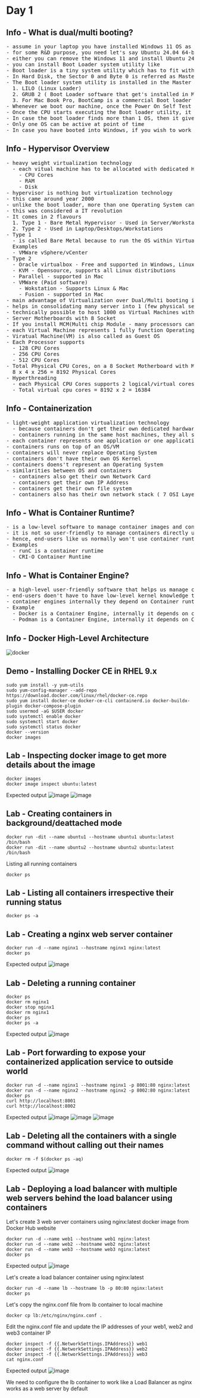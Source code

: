 # Day 1

## Info - What is dual/multi booting?
<pre>
- assume in your laptop you have installed Windows 11 OS as your primary operating sytem
- for some R&D purpose, you need let's say Ubuntu 24.04 64-bit OS
- either you can remove the Windows 11 and install Ubuntu 24.04 or you can retain the Windows 11 OS
- you can install Boot Loader system utility like
- Boot loader is a tiny system utility which has to fit within 512 bytes
- In Hard Disk, the Sector 0 and Byte 0 is referred as Master Boot Record
- The Boot loader system utility is installed in the Master Boot Record
  1. LILO (Linux Loader)
  2. GRUB 2 ( Boot Loader software that get's installed in Master Boot Record(MBR) )
  3. For Mac Book Pro, BootCamp is a commercial Boot loader that works in Macbooks
- Whenever we boot our machine, once the Power On Self Test (BIOS POST ) completes, the BIOS will instruct the CPU to load and execute the Boot loader from MBR
- Once the CPU starts executing the Boot loader utility, it will scan the hard disk looking for installed Operating Systems
- In case the boot loader finds more than 1 OS, then it gives a menu for you to choose which OS you wish to boot into
- Only one OS can be active at point of time
- In case you have booted into Windows, if you wish to work in Ubuntu then you need to first shutdown Windows, then boot into Ubuntu
</pre>

## Info - Hypervisor Overview
<pre>
- heavy weight virtualization technology
  - each vitual machine has to be allocated with dedicated Hardware resources
    - CPU Cores
    - RAM
    - Disk
- hypervisor is nothing but virtualization technology
- this came around year 2000
- unlike the boot loader, more than one Operating System can be active at the same time
- this was considered a IT revolution
- It comes in 2 flavours
  1. Type 1 - Bare Metal Hypervisor - Used in Server/Workstations
  2. Type 2 - Used in Laptop/Desktops/Workstations
- Type 1
  - is called Bare Metal because to run the OS within Virtual Machine, you don't need to install any Host OS
  Examples
  - VMWare vSphere/vCenter
- Type 2
  - Oracle virtualbox - Free and supported in Windows, Linux and Mac 
  - KVM - Opensource, supports all Linux distributions
  - Parallel - supported in Mac
  - VMWare (Paid software)
    - Wokstation - Supports Linux & Mac
    - Fusion - supported in Mac  
- main advantage of Virtualization over Dual/Multi booting is, more than OS can be actively running in the same laptop/desktop/workstation/server
- helps in consolidating many server into 1 (few physical servers)
- technically possible to host 1000 os Virtual Machines within a single Physical Server
- Server Motherboards with 8 Socket
- If you install MCM(Multi chip Module - many processors can be fitted in a single socket)
- each Virtual Machine represents 1 fully function Operating System
- Viratual Machine(VM) is also called as Guest OS
- Each Processor supports 
  - 128 CPU Cores
  - 256 CPU Cores
  - 512 CPU Cores
- Total Physical CPU Cores, on a 8 Socket Motherboard with MCM(1 IC contains 4 Processor, each Processor support 256 Cores)
  8 x 4 x 256 = 8192 Physical Cores
- Hyperthreading
  - each Physical CPU Cores supports 2 logical/virtual cores 
  - Total virtual cpu cores = 8192 x 2 = 16384
</pre>

## Info - Containerization
<pre>
- light-weight application virtualization technology
  - because containers don't get their own dedicated hardware resource
  - containers running in the same host machines, they all share the hardware resources available on the Host OS
- each container represents one application or one application component ( Message Queue or DB Server, App Server )
- containers runs on top of an OS/VM
- containers will never replace Operating System
- containers don't have their own OS Kernel
- containers doens't represent an Operating System
- similarities between OS and containers
  - containers also get their own Network Card
  - containers get their own IP Address
  - containers get their own file system
  - containers also has their own network stack ( 7 OSI Layers )
</pre>

## Info - What is Container Runtime?
<pre>
- is a low-level software to manage container images and containers
- it is not so user-friendly to manage containers directly using container runtime softwares
- hence, end-users like us normally won't use container runtimes
- Examples
  - runC is a container runtime
  - CRI-O Container Runtime
</pre>

## Info - What is Container Engine?
<pre>
- a high-level user-friendly software that helps us manage container images and containers
- end-users doen't have to have low-level kernel knowledge to manage container images and containers when they work in container engines
- container engines internally they depend on Container runtimes to manage images and containers
- Example
  - Docker is a Container Engine, internally it depends on containerd which in turn depends on runC container runtime
  - Podman is a Container Engine, internally it depends on CRI-O container runtime
</pre>

## Info - Docker High-Level Architecture
![docker](DockerHighLevelArchitecture.png)

## Demo - Installing Docker CE in RHEL 9.x
```
sudo yum install -y yum-utils
sudo yum-config-manager --add-repo https://download.docker.com/linux/rhel/docker-ce.repo
sudo yum install docker-ce docker-ce-cli containerd.io docker-buildx-plugin docker-compose-plugin
sudo usermod -aG $USER docker
sudo systemctl enable docker
sudo systemctl start docker
sudo systemctl status docker
docker --version
docker images
```

## Lab - Inspecting docker image to get more details about the image
```
docker images
docker image inspect ubuntu:latest
```

Expected output
![image](https://github.com/user-attachments/assets/16e27a7d-72c6-4fce-8ca4-4094af7e2de3)
![image](https://github.com/user-attachments/assets/7fe23fd7-0d12-41e4-a3cf-e4547da60695)

## Lab - Creating containers in background/deattached mode
```
docker run -dit --name ubuntu1 --hostname ubuntu1 ubuntu:latest /bin/bash
docker run -dit --name ubuntu2 --hostname ubuntu2 ubuntu:latest /bin/bash
```

Listing all running containers
```
docker ps
```

## Lab - Listing all containers irrespective their running status
```
docker ps -a
```


## Lab - Creating a nginx web server container
```
docker run -d --name nginx1 --hostname nginx1 nginx:latest
docker ps
```
Expected output
![image](https://github.com/user-attachments/assets/cced41bb-f97f-41e3-985b-a39f9758e3c8)

## Lab - Deleting a running container
```
docker ps
docker rm nginx1
docker stop nginx1
docker rm nginx1
docker ps
docker ps -a
```

Expected output
![image](https://github.com/user-attachments/assets/59690ab5-0197-4200-bf81-2d9ddfc5a624)

## Lab - Port forwarding to expose your containerized application service to outside world
```
docker run -d --name nginx1 --hostname nginx1 -p 8001:80 nginx:latest
docker run -d --name nginx2 --hostname nginx2 -p 8002:80 nginx:latest
docker ps
curl http://localhost:8001
curl http://localhost:8002
```

Expected output
![image](https://github.com/user-attachments/assets/8d84e4cf-fe9e-4883-911d-0c2e4f8f7aed)
![image](https://github.com/user-attachments/assets/c3862f2c-caeb-48b9-ae1b-9aabc44fc561)
![image](https://github.com/user-attachments/assets/19e8dae1-f0a0-4e7d-8574-efeff89ca663)

## Lab - Deleting all the containers with a single command without calling out their names
```
docker rm -f $(docker ps -aq)
```

Expected output
![image](https://github.com/user-attachments/assets/a9999b8f-edf7-4cf2-9ca5-93d9e0a5d3b1)


## Lab - Deploying a load balancer with multiple web servers behind the load balancer using containers

Let's create 3 web server containers using nginx:latest docker image from Docker Hub website
```
docker run -d --name web1 --hostname web1 nginx:latest
docker run -d --name web2 --hostname web2 nginx:latest
docker run -d --name web3 --hostname web3 nginx:latest
docker ps
```
Expected output
![image](https://github.com/user-attachments/assets/583fd0d1-56a8-4b98-a50e-a7b4a1e1025b)


Let's create a load balancer container using nginx:latest
```
docker run -d --name lb --hostname lb -p 80:80 nginx:latest
docker ps
```

Let's copy the nginx.conf file from lb container to local machine
```
docker cp lb:/etc/nginx/nginx.conf .
```

Edit the nginx.conf file and update the IP addresses of your web1, web2 and web3 container IP
```
docker inspect -f {{.NetworkSettings.IPAddress}} web1
docker inspect -f {{.NetworkSettings.IPAddress}} web2
docker inspect -f {{.NetworkSettings.IPAddress}} web3
cat nginx.conf
```
Expected output
![image](https://github.com/user-attachments/assets/2c91c7c0-9603-49fc-b6a3-3284ac7c1789)


We need to configure the lb container to work like a Load Balancer as nginx works as a web server by default
```
```
